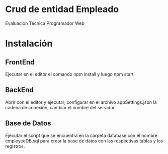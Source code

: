 # Crud de entidad Empleado
 Evaluación Técnica Programador Web
 # Instalación
 ## FrontEnd
 Ejecutar en el editor el comando npm install y luego npm start
 ## BackEnd
 Abrir con el editor y ejecutar, configurar en el archivo appSettings.json la cadena de conexión, cambiar el nombre del servidor.
 ## Base de Datos
 Ejecutar el script que se encuentra en la carpeta database con el nombre employeeDB.sql para crear la base de datos con las respectivas tablas y los registros.
